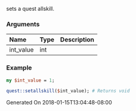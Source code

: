 sets a quest allskill.
### Arguments
**Name**|**Type**|**Description**
:---|:---|:---
int_value|int|

### Example

```perl
my $int_value = 1;

quest::setallskill($int_value); # Returns void
```


Generated On 2018-01-15T13:04:48-08:00